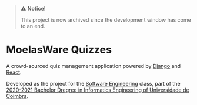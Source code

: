 > ⚠️ **Notice!**
>
> This project is now archived since the development window has come to an end.


# MoelasWare Quizzes

A crowd-sourced quiz management application powered by [Django](https://djangoproject.com) and
[React](https://reactjs.org).

Developed as the project for the [Software
Engineering](https://apps.uc.pt/courses/EN/unit/9858/20442/2020-2021?common_core=true&type=ram&id=362)
class, part of the [2020-2021 Bachelor Dregree in Informatics Engineering of Universidade de
Coimbra](https://apps.uc.pt/courses/en/course/362/2020-2021).
